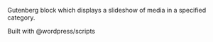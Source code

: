 Gutenberg block which displays a slideshow of media in a specified category.

Built with @wordpress/scripts